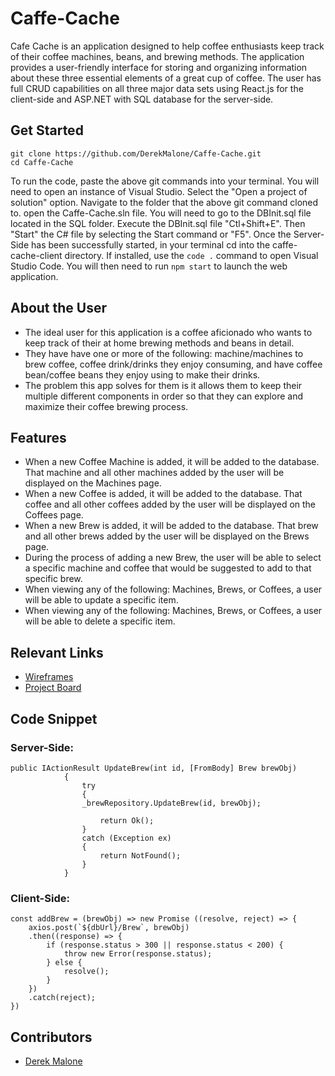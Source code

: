 # Caffe-Cache 
Cafe Cache is an application designed to help coffee enthusiasts keep track of their coffee machines, beans, and brewing methods. The application provides a user-friendly interface for storing and organizing information about these three essential elements of a great cup of coffee. The user has full CRUD capabilities on all three major data sets using React.js for the client-side and ASP.NET with SQL database for the server-side.

## Get Started
```
git clone https://github.com/DerekMalone/Caffe-Cache.git
cd Caffe-Cache
```
To run the code, paste the above git commands into your terminal. You will need to open an instance of Visual Studio. Select the "Open a project of solution" option. Navigate to the folder that the above git command cloned to. open the Caffe-Cache.sln file. You will need to go to the DBInit.sql file located in the SQL folder. Execute the DBInit.sql file "Ctl+Shift+E". Then "Start" the C# file by selecting the Start command or "F5".
Once the Server-Side has been successfully started, in your terminal cd into the caffe-cache-client directory. If installed, use the `code .` command to open Visual Studio Code. You will then need to run `npm start` to launch the web application.

## About the User 
- The ideal user for this application is a coffee aficionado who wants to keep track of their at home brewing methods and beans in detail.
- They have have one or more of the following: machine/machines to brew coffee, coffee drink/drinks they enjoy consuming, and have coffee bean/coffee beans they enjoy using to make their drinks.
- The problem this app solves for them is it allows them to keep their multiple different components in order so that they can explore and maximize their coffee brewing process.

## Features 
- When a new Coffee Machine is added, it will be added to the database. That machine and all other machines added by the user will be displayed on the Machines page.
- When a new Coffee is added, it will be added to the database. That coffee and all other coffees added by the user will be displayed on the Coffees page.
- When a new Brew is added, it will be added to the database. That brew and all other brews added by the user will be displayed on the Brews page.
- During the process of adding a new Brew, the user will be able to select a specific machine and coffee that would be suggested to add to that specific brew.
- When viewing any of the following: Machines, Brews, or Coffees, a user will be able to update a specific item.
- When viewing any of the following: Machines, Brews, or Coffees, a user will be able to delete a specific item.

## Relevant Links 
- [Wireframes](https://www.figma.com/file/EWQtszM3C1Ch6JG4Gz08Mn/Caffe-Cache?node-id=0-1&t=dOXclCJoVkRiroIe-0)
- [Project Board](https://dbdiagram.io/d/6324c0db0911f91ba5ccd9f8)

## Code Snippet
### Server-Side: 
``` 
public IActionResult UpdateBrew(int id, [FromBody] Brew brewObj)
            {
                try
                {
                _brewRepository.UpdateBrew(id, brewObj);

                    return Ok();
                }
                catch (Exception ex)
                {
                    return NotFound();
                }
            }
```

### Client-Side:
```
const addBrew = (brewObj) => new Promise ((resolve, reject) => {
    axios.post(`${dbUrl}/Brew`, brewObj)
    .then((response) => {
        if (response.status > 300 || response.status < 200) {
            throw new Error(response.status);
        } else {
            resolve();
        }
    })
    .catch(reject);
})
```

## Contributors
- [Derek Malone](https://github.com/DerekMalone)

